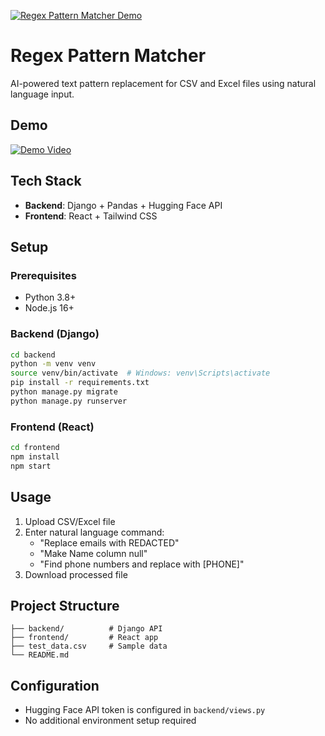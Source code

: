 [![Regex Pattern Matcher Demo](https://img.youtube.com/vi/SMoFBOFIw0A/maxresdefault.jpg)](https://youtu.be/SMoFBOFIw0A)
# Regex Pattern Matcher

AI-powered text pattern replacement for CSV and Excel files using natural language input.

## Demo
[![Demo Video](https://img.youtube.com/vi/SMoFBOFIw0A/maxresdefault.jpg)](https://youtu.be/SMoFBOFIw0A)

## Tech Stack
- **Backend**: Django + Pandas + Hugging Face API
- **Frontend**: React + Tailwind CSS

## Setup

### Prerequisites
- Python 3.8+
- Node.js 16+

### Backend (Django)
```bash
cd backend
python -m venv venv
source venv/bin/activate  # Windows: venv\Scripts\activate
pip install -r requirements.txt
python manage.py migrate
python manage.py runserver
```

### Frontend (React)
```bash
cd frontend
npm install
npm start
```

## Usage
1. Upload CSV/Excel file
2. Enter natural language command:
   - "Replace emails with REDACTED"
   - "Make Name column null"
   - "Find phone numbers and replace with [PHONE]"
3. Download processed file

## Project Structure
```
├── backend/          # Django API
├── frontend/         # React app
├── test_data.csv     # Sample data
└── README.md
```

## Configuration
- Hugging Face API token is configured in `backend/views.py`
- No additional environment setup required
